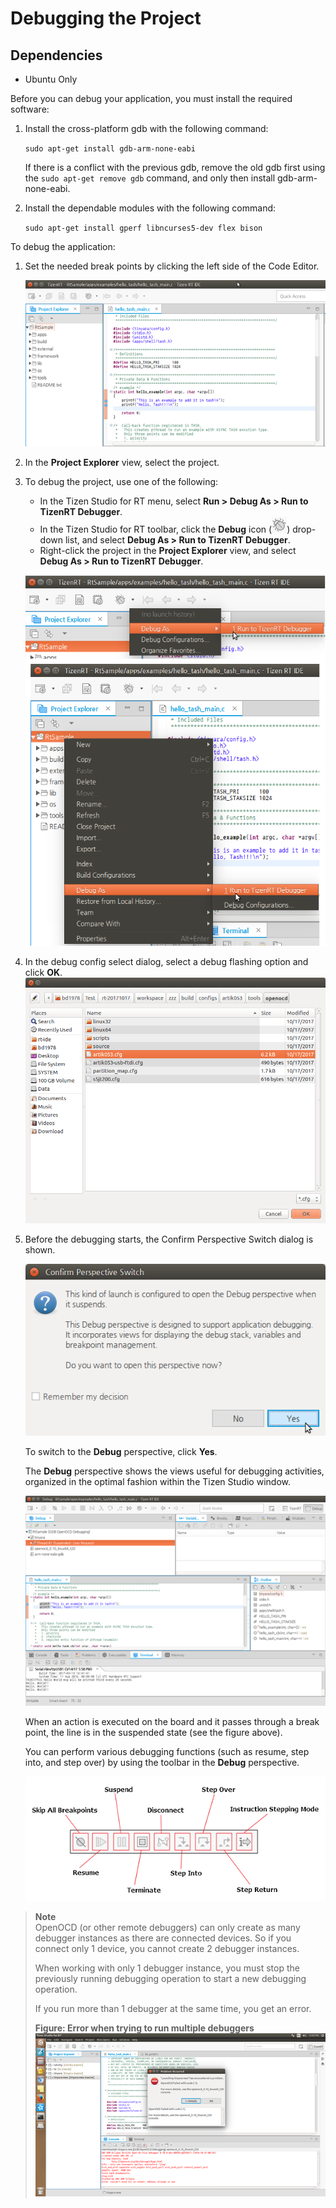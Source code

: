 # Debugging the Project
## Dependencies

- Ubuntu Only


Before you can debug your application, you must install the required software:

1. Install the cross-platform gdb with the following command:

   `sudo apt-get install gdb-arm-none-eabi`

   If there is a conflict with the previous gdb, remove the old gdb first using the `sudo apt-get remove gdb` command, and only then install gdb-arm-none-eabi.

2. Install the dependable modules with the following command:

   `sudo apt-get install gperf libncurses5-dev flex bison`

To debug the application:

1. Set the needed break points by clicking the left side of the Code Editor.

   ![Setting break points](./media/rt_debug_breaks.png)

2. In the **Project Explorer** view, select the project.

3. To debug the project, use one of the following:

   - In the Tizen Studio for RT menu, select **Run > Debug As > Run to TizenRT Debugger**.
   - In the Tizen Studio for RT toolbar, click the **Debug** icon (![Debug icon](./media/rt_icon_debug.png)) drop-down list, and select **Debug As > Run to TizenRT Debugger**.
   - Right-click the project in the **Project Explorer** view, and select **Debug As &gt; Run to TizenRT Debugger**.

   ![Debugging the project](./media/rt_debug.png)

4. In the debug config select dialog, select a debug flashing option and click **OK**.![Debug configuration](./media/rt_debug_config.png)

5. Before the debugging starts, the Confirm Perspective Switch dialog is shown.

   ![Perspective switch](./media/rt_debug_switch.png)

   To switch to the **Debug** perspective, click **Yes**.

   The **Debug** perspective shows the views useful for debugging activities, organized in the optimal fashion within the Tizen Studio window.

   ![Debug perspective](./media/rt_debug_perspective.png)

   When an action is executed on the board and it passes through a break point, the line is in the suspended state (see the figure above).

   You can perform various debugging functions (such as resume, step into, and step over) by using the toolbar in the **Debug** perspective.

   ![Debug toolbar](./media/rt_debug_toolbar.png)

> **Note**<br>
>OpenOCD (or other remote debuggers) can only create as many debugger instances as there are connected devices. So if you connect only 1 device, you cannot create 2 debugger instances.
>
>When working with only 1 debugger instance, you must stop the previously running debugging operation to start a new debugging operation.
>
>If you run more than 1 debugger at the same time, you get an error.
>
>**Figure: Error when trying to run multiple debuggers**
> ![Error when trying to run multiple debuggers](./media/rt_multiple_debugger_error.png)
